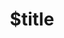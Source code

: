 ---
title: $title
second_title: Référence de l'API Aspose.Slides pour .NET
description: $description
type: docs
weight: $weight
url: /fr/net/$ref/
---
